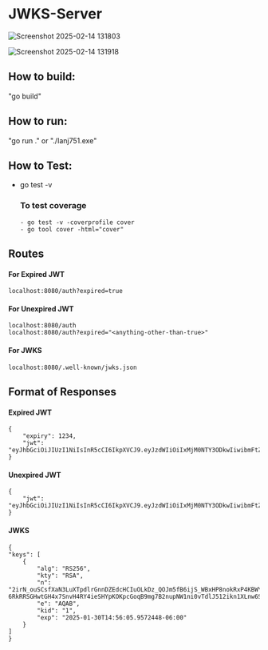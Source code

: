 # JWKS-Server
![Screenshot 2025-02-14 131803](https://github.com/user-attachments/assets/16a82a6d-d4f4-4bcf-8b4f-97b20b422cac)

![Screenshot 2025-02-14 131918](https://github.com/user-attachments/assets/1061e709-8b6b-44fb-86b4-9515c8a3d767)

## How to build:

"go build"

## How to run:

"go run ." or "./Ianj751.exe"

## How to Test:

- go test -v
  ### To test coverage
      - go test -v -coverprofile cover
      - go tool cover -html="cover"

## Routes

#### For Expired JWT

    localhost:8080/auth?expired=true

#### For Unexpired JWT

    localhost:8080/auth
    localhost:8080/auth?expired="<anything-other-than-true>"

#### For JWKS

    localhost:8080/.well-known/jwks.json

## Format of Responses

#### Expired JWT

    {
        "expiry": 1234,
        "jwt": "eyJhbGciOiJIUzI1NiIsInR5cCI6IkpXVCJ9.eyJzdWIiOiIxMjM0NTY3ODkwIiwibmFtZSI6IkpvZSBNYW1hIiwiaWF0IjoxNTE2MjM5MDIyfQ.SflKxwRJSMeKKF2QT4fwpMeJf36POk6yJV_adQssw5c"
    }

#### Unexpired JWT

    {
        "jwt": "eyJhbGciOiJIUzI1NiIsInR5cCI6IkpXVCJ9.eyJzdWIiOiIxMjM0NTY3ODkwIiwibmFtZSI6IkpvZSBNYW1hIiwiaWF0IjoxNTE2MjM5MDIyfQ.SflKxwRJSMeKKF2QT4fwpMeJf36POk6yJV_adQssw5c"
    }

#### JWKS

    {
    "keys": [
        {
            "alg": "RS256",
            "kty": "RSA",
            "n": "2irN_ouSCsfXaN3LuXTpdlrGnnDZEdcHCIuOLkDz_QOJm5fB6ijS_WBxHP8nokRxP4KBWY_HcvZZtCN19McztD2fXxnUtyXjLsZ6zCZEkH2a83ulzEgM7dSbPD43Y20M-6RkRRSGHwtGH4x7SnvH4RY4ieSHYpKOKpcGoqB9mg7B2nupNW1ni0vTdlJ512ikn1XLnw6SRzwokHx4lZFce27buqWlhaUrl9ITC1ytGIyEjMLG4uFxTHwfxxBCWXodeHpbUZ9_Ae5mOlN25T7cYIMF3IQgYBLCHnAKLVB2jewi6b6FnZcgfkD4kU5NjY8tuKwY9UC7CCXl9UVoLSl46w",
            "e": "AQAB",
            "kid": "1",
            "exp": "2025-01-30T14:56:05.9572448-06:00"
        }
    ]
    }
